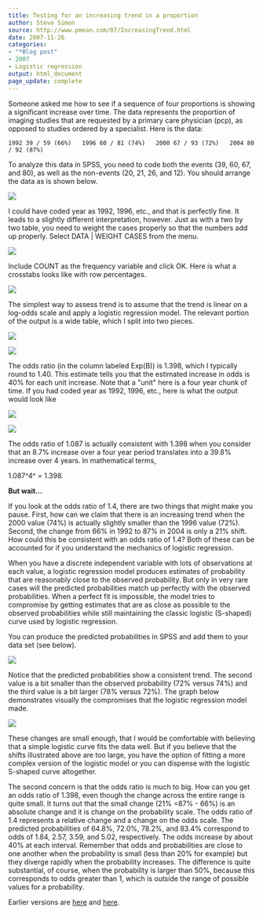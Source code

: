```yaml
---
title: Testing for an increasing trend in a proportion
author: Steve Simon
source: http://www.pmean.com/07/IncreasingTrend.html
date: 2007-11-26
categories:
- "*Blog post"
- 2007
- Logistic regression
output: html_document
page_update: complete
---
```

Someone asked me how to see if a sequence of four proportions is showing a significant increase over time. The data represents the proportion of imaging studies that are requested by a primary care physician (pcp), as opposed to studies ordered by a specialist. Here is the data:

`1992 39 / 59 (66%)   1996 60 / 81 (74%)   2000 67 / 93 (72%)   2004 80 / 92 (87%)`

To analyze this data in SPSS, you need to code both the events (39, 60, 67, and 80), as well as the non-events (20, 21, 26, and 12). You should arrange the data as is shown below.

![](http://www.pmean.com/new-images/07/IncreasingTrend01.gif)

I could have coded year as 1992, 1996, etc., and that is perfectly fine. It leads to a slightly different interpretation, however. Just as with a two by two table, you need to weight the cases properly so that the numbers add up properly. Select DATA | WEIGHT CASES from the menu.

![](http://www.pmean.com/new-images/07/IncreasingTrend02.gif)

Include COUNT as the frequency variable and click OK. Here is what a crosstabs looks like with row percentages.

![](http://www.pmean.com/new-images/07/IncreasingTrend03.gif)

The simplest way to assess trend is to assume that the trend is linear on a log-odds scale and apply a logistic regression model. The relevant portion of the output is a wide table, which I split into two pieces.

![](http://www.pmean.com/new-images/07/IncreasingTrend04.gif)

![](http://www.pmean.com/new-images/07/IncreasingTrend05.gif)

The odds ratio (in the column labeled Exp(B)) is 1.398, which I typically round to 1.40. This estimate tells you that the estimated increase in odds is 40% for each unit increase. Note that a "unit" here is a four year chunk of time. If you had coded year as 1992, 1996, etc., here is what the output would look like

![](http://www.pmean.com/new-images/07/IncreasingTrend06.gif)

![](http://www.pmean.com/new-images/07/IncreasingTrend07.gif)

The odds ratio of 1.087 is actually consistent with 1.398 when you consider that an 8.7% increase over a four year period translates into a 39.8% increase over 4 years. In mathematical terms,

1.087^4^ = 1.398.

**But wait...**

If you look at the odds ratio of 1.4, there are two things that might make you pause. First, how can we claim that there is an increasing trend when the 2000 value (74%) is actually slightly smaller than the 1996 value (72%). Second, the change from 66% in 1992 to 87% in 2004 is only a 21% shift. How could this be consistent with an odds ratio of 1.4?   Both of these can be accounted for if you understand the mechanics of logistic regression.

When you have a discrete independent variable with lots of observations at each value, a logistic regression model produces estimates of probability that are reasonably close to the observed probability. But only in very rare cases will the predicted probabilities match up perfectly with the observed probabilities. When a perfect fit is impossible, the model tries to compromise by getting estimates that are as close as possible to the observed probabilities while still maintaining the classic logistic (S-shaped) curve used by logistic regression.

You can produce the predicted probabilities in SPSS and add them to your data set (see below).

![](http://www.pmean.com/new-images/07/IncreasingTrend08.gif)

Notice that the predicted probabilities show a consistent trend. The second value is a bit smaller than the observed probability (72% versus 74%) and the third value is a bit larger (78% versus 72%). The graph below demonstrates visually the compromises that the logistic regression model made.

![](http://www.pmean.com/new-images/07/IncreasingTrend09.gif)

These changes are small enough, that I would be comfortable with believing that a simple logistic curve fits the data well. But if you believe that the shifts illustrated above are too large, you have the option of fitting a more complex version of the logistic model or you can dispense with the logistic S-shaped curve altogether.

The second concern is that the odds ratio is much to big. How can you get an odds ratio of 1.398, even though the change across the entire range is quite small. It turns out that the small change (21% =87% - 66%) is an absolute change and it is change on the probability scale. The odds ratio of 1.4 represents a relative change and a change on the odds scale. The predicted probabilities of 64.8%, 72.0%, 78.2%, and 83.4% correspond to odds of 1.84, 2.57, 3.59, and 5.02, respectively. The odds increase by about 40% at each interval. Remember that odds and probabilities are close to one another when the probability is small (less than 20% for example) but they diverge rapidly when the probability increases. The difference is quite substantial, of course, when the probability is larger than 50%, because this corresponds to odds greater than 1, which is outside the range of possible values for a probability.

Earlier versions are [here][sim1] and [here][sim2].

[sim1]: http://www.pmean.com/07/IncreasingTrend.html
[sim2]: http://new.pmean.com/IncreasingTrend/
